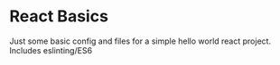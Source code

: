 # React Basics
Just some basic config and files for a simple hello world react project. Includes eslinting/ES6
